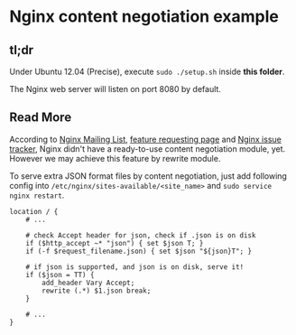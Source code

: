Nginx content negotiation example
=================================

tl;dr
-----

Under Ubuntu 12.04 (Precise), execute `sudo ./setup.sh` inside **this folder**.

The Nginx web server will listen on port 8080 by default.

Read More
---------

According to [Nginx Mailing List][1], [feature requesting page][2] and [Nginx issue tracker][3],
Nginx didn't have a ready-to-use content negotiation module, yet.
However we may achieve this feature by rewrite module.

To serve extra JSON format files by content negotiation,
 just add following config into `/etc/nginx/sites-available/<site_name>`
 and `sudo service nginx restart`.

    location / {
        # ...

        # check Accept header for json, check if .json is on disk
        if ($http_accept ~* "json") { set $json T; }
        if (-f $request_filename.json) { set $json "${json}T"; }

        # if json is supported, and json is on disk, serve it!
        if ($json = TT) {
            add_header Vary Accept;
            rewrite (.*) $1.json break;
        }

        # ...
    }

[1]: http://forum.nginx.org/read.php?2,4475 "Nginx Mailing List - Content negotiation?"
[2]: http://wiki.nginx.org/FeatureRequests "Nginx wiki - FeatureRequests"
[3]: http://trac.nginx.org/nginx/ "Nginx issue tracker"

[4]: http://wiki.nginx.org/Configuration "Nginx wiki - Configuration"
[5]: http://wiki.nginx.org/HttpRewriteModule "Nginx wiki - HttpRewriteModule"
[6]: http://nginx.org/en/docs/http/ngx_http_rewrite_module.html "Nginx doc - ngx_http_rewrite_module"

[7]: http://www.packtpub.com/article/nginx-http-server "The NGINX HTTP Server"
[8]: http://nicknotfound.com/2009/01/12/iphone-website-with-nginx/ "Serving an iPhone website with Nginx"
[9]: http://www.thefutureoftheweb.com/blog/use-accept-language-header "Parse Accept-Language to detect a user's language"
[0]: http://www.igvita.com/2013/05/01/deploying-webp-via-accept-content-negotiation/ "Deploying WebP via Accept Content Negotiation"

